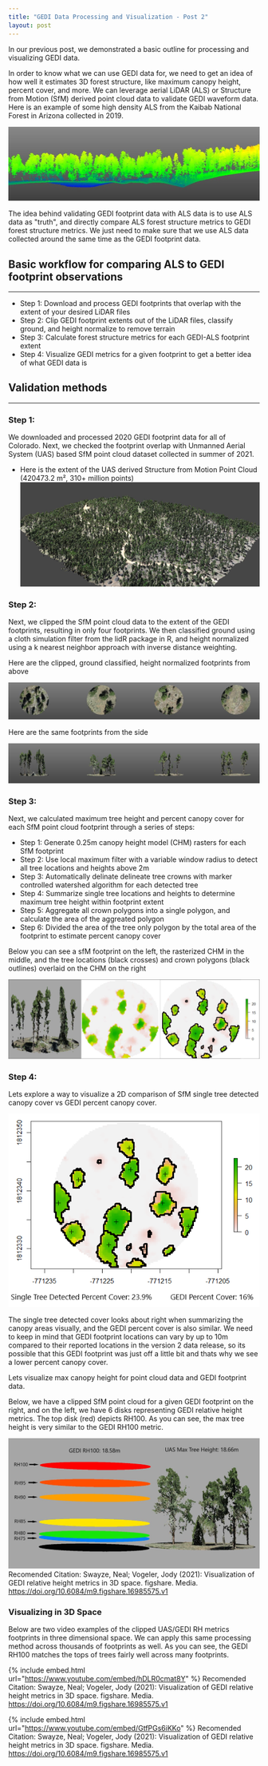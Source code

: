 ```yaml
---
title: "GEDI Data Processing and Visualization - Post 2"
layout: post
---
```


In our previous post, we demonstrated a basic outline for processing and visualizing GEDI data.

In order to know what we can use GEDI data for, we need to get an idea of how well it estimates 3D forest structure, like maximum canopy height, percent cover, and more. We can leverage aerial LiDAR (ALS) or Structure from Motion (SfM) derived point cloud data to validate GEDI waveform data. Here is an example of some high density ALS from the Kaibab National Forest in Arizona collected in 2019. 

![title](/photos_and_media/gedi_post_photos/gedi_post_2_als_example_v1.jpg)

The idea behind validating GEDI footprint data with ALS data is to use ALS data as "truth", and directly compare ALS forest structure metrics to GEDI forest structure metrics. We just need to make sure that we use ALS data collected around the same time as the GEDI footprint data. 

## Basic workflow for comparing ALS to GEDI footprint observations

--- 

  - Step 1: Download and process GEDI footprints that overlap with the extent of your desired LiDAR files
  - Step 2: Clip GEDI footprint extents out of the LiDAR files, classify ground, and height normalize to remove terrain
  - Step 3: Calculate forest structure metrics for each GEDI-ALS footprint extent
  - Step 4: Visualize GEDI metrics for a given footprint to get a better idea of what GEDI data is

## Validation methods

--- 

### Step 1: 
We downloaded and processed 2020 GEDI footprint data for all of Colorado. Next, we checked the footprint overlap with Unmanned Aerial System (UAS) based SfM point cloud dataset collected in summer of 2021.

- Here is the extent of the UAS derived Structure from Motion Point Cloud (420473.2 m², 310+ million points)
![title](/photos_and_media/gedi_post_photos/gedi_post_2_sfm_point_cloud.JPG)

### Step 2:
Next, we clipped the SfM point cloud data to the extent of the GEDI footprints, resulting in only four footprints. We then classified ground using a cloth simulation filter from the lidR package in R, and height normalized using a k nearest neighbor approach with inverse distance weighting.

Here are the clipped, ground classified, height normalized footprints from above

![title](/photos_and_media/gedi_post_photos/gedi_post_2_sfm_vertical_example.jpg)

Here are the same footprints from the side

![title](/photos_and_media/gedi_post_photos/gedi_post_2_sfm_horizontal_example.jpg)

### Step 3: 
Next, we calculated maximum tree height and percent canopy cover for each SfM point cloud footprint through a series of steps: 
  - Step 1: Generate 0.25m canopy height model (CHM) rasters for each SfM footprint
  - Step 2: Use local maximum filter with a variable window radius to detect all tree locations and heights above 2m 
  - Step 3: Automatically delinate delineate tree crowns with marker controlled watershed algorithm for each detected tree
  - Step 4: Summarize single tree locations and heights to determine maximum tree height within footprint extent
  - Step 5: Aggregate all crown polygons into a single polygon, and calculate the area of the aggreated polygon
  - Step 6: Divided the area of the tree only polygon by the total area of the footprint to estimate percent canopy cover

Below you can see a sfM footprint on the left, the rasterized CHM in the middle, and the tree locations (black crosses) and crown polygons (black outlines) overlaid on the CHM on the right

![title](/photos_and_media/gedi_post_photos/gedi_post_2_single_tree_extraction.JPG)

### Step 4: 

Lets explore a way to visualize a 2D comparison of SfM single tree detected canopy cover vs GEDI percent canopy cover.

![title](/photos_and_media/gedi_post_photos/gedi_post_2_cover_example_v1.png)

The single tree detected cover looks about right when summarizing the canopy areas visually, and the GEDI percent cover is also similar. We need to keep in mind that GEDI footprint locations can vary by up to 10m compared to their reported locations in the version 2 data release, so its possible that this GEDI footprint was just off a little bit and thats why we see a lower percent canopy cover.

Lets visualize max canopy height for point cloud data and GEDI footprint data.

Below, we have a clipped SfM point cloud for a given GEDI footprint on the right, and on the left, we have 6 disks representing GEDI relative height metrics. The top disk (red) depicts RH100. As you can see, the max tree height is very similar to the GEDI RH100 metric. 

![title](/photos_and_media/gedi_post_photos/gedi_post_2_rh_metrics_visualized.jpg)
Recomended Citation: Swayze, Neal; Vogeler, Jody (2021): Visualization of GEDI relative height metrics in 3D space. figshare. Media. https://doi.org/10.6084/m9.figshare.16985575.v1 

### Visualizing in 3D Space 

Below are two video examples of the clipped UAS/GEDI RH metrics footprints in three dimensional space. We can apply this same processing method across thousands of footprints as well. As you can see, the GEDI RH100 matches the tops of trees fairly well across many footprints.

{% include embed.html url="https://www.youtube.com/embed/hDLR0cmat8Y" %} Recomended Citation: Swayze, Neal; Vogeler, Jody (2021): Visualization of GEDI relative height metrics in 3D space. figshare. Media. https://doi.org/10.6084/m9.figshare.16985575.v1 

{% include embed.html url="https://www.youtube.com/embed/GtfPGs6iKKo" %} Recomended Citation: Swayze, Neal; Vogeler, Jody (2021): Visualization of GEDI relative height metrics in 3D space. figshare. Media. https://doi.org/10.6084/m9.figshare.16985575.v1
